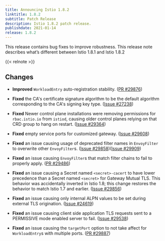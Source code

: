 ```yaml
---
title: Announcing Istio 1.8.2
linktitle: 1.8.2
subtitle: Patch Release
description: Istio 1.8.2 patch release.
publishdate: 2021-01-14
release: 1.8.2
---
```


This release contains bug fixes to improve robustness. This release note describes what’s different between Istio 1.8.1 and Istio 1.8.2

{{< relnote >}}

## Changes

- **Improved** `WorkloadEntry` auto-registration stability.
  ([PR #29876](https://github.com/istio/istio/pull/29876))

- **Fixed** the CA's certificate signature algorithm to be the default algorithm corresponding to the CA's signing key type.
  ([Issue #27238](https://github.com/istio/istio/issues/27238))

- **Fixed** Newer control plane installations were removing permissions for `rbac.istio.io` from `istiod`, causing
older control planes relying on that CRD group to hang on restart.
  ([Issue #29364](https://github.com/istio/istio/issues/29364))

- **Fixed** empty service ports for customized gateway.
  ([Issue #29608](https://github.com/istio/istio/issues/29608))

- **Fixed** an issue causing usage of deprecated filter names in `EnvoyFilter` to overwrite other `EnvoyFilter`s.
  ([Issue #29858](https://github.com/istio/istio/issues/29858))([Issue #29909](https://github.com/istio/istio/issues/29909))

- **Fixed** an issue causing `EnvoyFilter`s that match filter chains to fail to properly apply.
   ([PR #29486](https://github.com/istio/istio/pull/29486))

- **Fixed** an issue causing a Secret named `<secret>-cacert` to have lower precedence than a Secret named `<secret>` for Gateway Mutual TLS. This behavior was accidentally inverted in Istio 1.8; this change restores the behavior to match Istio 1.7 and earlier.
  ([Issue #29856](https://github.com/istio/istio/issues/29856))

- **Fixed** an issue causing only internal ALPN values to be set during external TLS origination.
  ([Issue #24619](https://github.com/istio/istio/issues/24619))

- **Fixed** an issue causing client side application TLS requests sent to a PERMISSIVE mode enabled server to fail.
  ([Issue #29538](https://github.com/istio/istio/issues/29538))

- **Fixed** an issue causing the `targetPort` option to not take affect for `WorkloadEntry`s with multiple ports.
  ([PR #29887](https://github.com/istio/istio/pull/29887))

